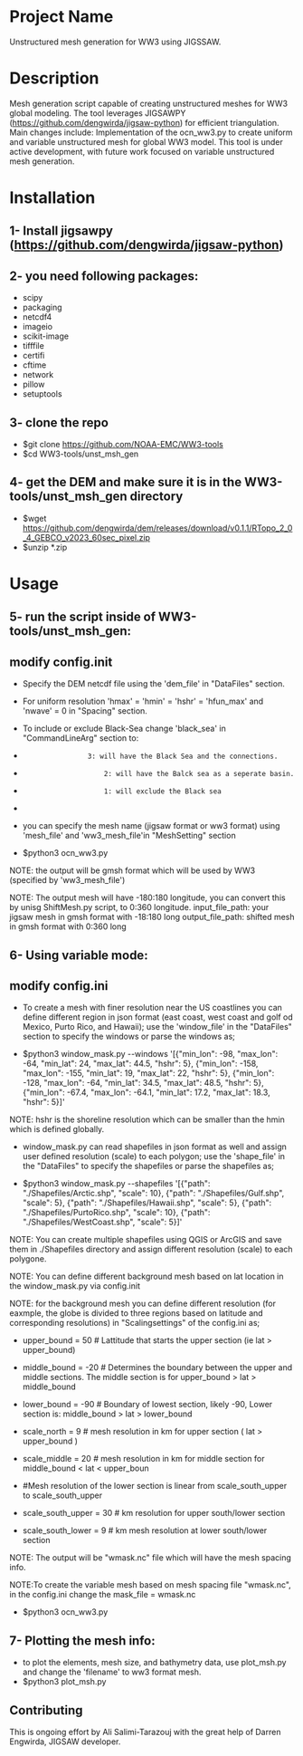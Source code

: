 # Project Name
Unstructured mesh generation for WW3 using JIGSSAW.
# Description
Mesh generation script capable of creating unstructured meshes for WW3 global modeling. The tool leverages JIGSAWPY (https://github.com/dengwirda/jigsaw-python) for efficient triangulation.
Main changes include:
Implementation of the ocn_ww3.py to create uniform and variable unstructured mesh for global WW3 model.
This tool is under active development, with future work focused on variable unstructured mesh generation.

# Installation

## 1- Install jigsawpy (https://github.com/dengwirda/jigsaw-python)

## 2- you need following packages:
- scipy
- packaging
- netcdf4
- imageio
- scikit-image
- tifffile
- certifi
- cftime
- network
- pillow
- setuptools

## 3- clone the repo
- $git clone https://github.com/NOAA-EMC/WW3-tools
- $cd WW3-tools/unst_msh_gen

## 4- get the DEM and make sure it is in the WW3-tools/unst_msh_gen directory
- $wget https://github.com/dengwirda/dem/releases/download/v0.1.1/RTopo_2_0_4_GEBCO_v2023_60sec_pixel.zip
- $unzip *.zip
 
# Usage
## 5- run the script inside of WW3-tools/unst_msh_gen:

## modify config.init
- Specify the DEM netcdf file using the 'dem_file' in "DataFiles" section.
- For uniform resolution 'hmax' = 'hmin' = 'hshr' = 'hfun_max' and 'nwave' = 0 in "Spacing" section.
- To include or exclude Black-Sea change 'black_sea' in "CommandLineArg" section to:
- 	                  3: will have the Black Sea and the connections.
-                         2: will have the Balck sea as a seperate basin.
-                         1: will exclude the Black sea
-
- you can specify the mesh name (jigsaw format or ww3 format) using 'mesh_file' and 'ww3_mesh_file'in "MeshSetting" section 

- $python3 ocn_ww3.py

NOTE: the output will be gmsh format which will be used by WW3 (specified by 'ww3_mesh_file')

NOTE: The output mesh will have -180:180 longitude, you can convert this by unisg ShiftMesh.py script, to 0:360 longitude.
	input_file_path: your jigsaw mesh in gmsh format with -18:180 long
	output_file_path: shifted mesh in gmsh format with 0:360 long


## 6- Using variable mode:

## modify config.ini
- To create a mesh with finer resolution near the US coastlines you can define different region in json format (east coast, west coast and golf od Mexico, Purto Rico, and Hawaii); use the 'window_file' in the "DataFiles" section to specify the windows or parse the windows as;

- $python3 window_mask.py --windows '[{"min_lon": -98, "max_lon": -64, "min_lat": 24, "max_lat": 44.5, "hshr": 5}, {"min_lon": -158, "max_lon": -155, "min_lat": 19, "max_lat": 22, "hshr": 5}, {"min_lon": -128, "max_lon": -64, "min_lat": 34.5, "max_lat": 48.5, "hshr": 5}, {"min_lon": -67.4, "max_lon": -64.1, "min_lat": 17.2, "max_lat": 18.3, "hshr": 5}]'

NOTE: hshr is the shoreline resolution which can be smaller than the hmin which is defined globally.

- window_mask.py can read shapefiles in json format as well and assign user defined resolution (scale) to each polygon; use the 'shape_file' in the "DataFiles" to specify the shapefiles or parse the shapefiles as;

- $python3 window_mask.py --shapefiles '[{"path": "./Shapefiles/Arctic.shp", "scale": 10}, {"path": "./Shapefiles/Gulf.shp", "scale": 5}, {"path": "./Shapefiles/Hawaii.shp", "scale": 5}, {"path": "./Shapefiles/PurtoRico.shp", "scale": 10}, {"path": "./Shapefiles/WestCoast.shp", "scale": 5}]'

NOTE: You can create multiple shapefiles using QGIS or ArcGIS and save them in ./Shapefiles directory and assign different resolution (scale) to each polygone.

NOTE: You can define different background mesh based on lat location in the window_mask.py via config.init
		
NOTE: for the background mesh you can define different resolution (for eaxmple, the globe is divided to three regions based on latitude and corresponding resolutions) in "Scalingsettings" of the config.ini as;

- upper_bound = 50          # Lattitude that starts the upper section (ie lat > upper_bound) 
- middle_bound = -20        # Determines the boundary between the upper  and middle sections.  The middle section is for upper_bound > lat > middle_bound
- lower_bound = -90         # Boundary of lowest section, likely -90,   Lower section is:   middle_bound > lat > lower_bound
    	 
- scale_north = 9           # mesh resolution  in km for upper section ( lat > upper_bound )
- scale_middle = 20         # mesh resolution in km for  middle section for middle_bound < lat < upper_boun
- #Mesh resolution of the lower section is linear from scale_south_upper to scale_south_upper
- scale_south_upper = 30    # km resolution for upper south/lower section 
- scale_south_lower = 9     # km mesh resolution at lower south/lower section 
	
NOTE: The output will be "wmask.nc" file which will have the mesh spacing info.


NOTE:To create the variable mesh based on mesh spacing file "wmask.nc", in the config.ini change the mask_file = wmask.nc

- $python3 ocn_ww3.py


## 7- Plotting the mesh info:

- to plot the elements, mesh size, and bathymetry data, use plot_msh.py and change the 'filename' to ww3 format mesh.
- $python3 plot_msh.py

## Contributing
This is ongoing effort by Ali Salimi-Tarazouj with the great help of Darren Engwirda, JIGSAW developer.
